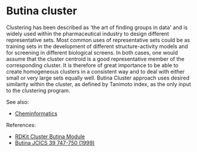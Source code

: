 <!-- TITLE: Butina cluster -->
<!-- SUBTITLE: -->

# Butina cluster

Clustering has been described as 'the art of finding groups in data' and is widely used within the pharmaceutical
industry to design different representative sets. Most common uses of representative sets could be as training sets in the
development of different structure-activity models and for screening in different biological screens. In both cases, one
would assume that the cluster centroid is a good representative member of the corresponding cluster. It is therefore of
great importance to be able to create homogeneous clusters in a consistent way and to deal with either small or very
large sets equally well. Butina Cluster approach uses desired similarity within the cluster, as defined by Tanimoto 
index, as the only input to the clustering program.

See also:

* [Cheminformatics](../cheminformatics.md)

References:

* [RDKit Cluster Butina Module](http://rdkit.org/docs/source/rdkit.ML.Cluster.Butina.html)
* [Butina JCICS 39 747-750 (1999)](http://www.l4patterns.com/uploads/dbclus-paper.pdf)
